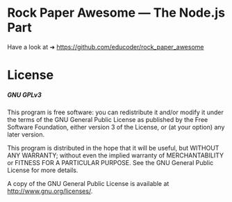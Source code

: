 Rock Paper Awesome — The Node.js Part
=====================================

Have a look at ➜ https://github.com/educoder/rock_paper_awesome

# License

##### GNU GPLv3

This program is free software: you can redistribute it and/or modify
it under the terms of the GNU General Public License as published by
the Free Software Foundation, either version 3 of the License, or
(at your option) any later version.

This program is distributed in the hope that it will be useful,
but WITHOUT ANY WARRANTY; without even the implied warranty of
MERCHANTABILITY or FITNESS FOR A PARTICULAR PURPOSE.  See the
GNU General Public License for more details.

A copy of the GNU General Public License is available at 
<http://www.gnu.org/licenses/>.
